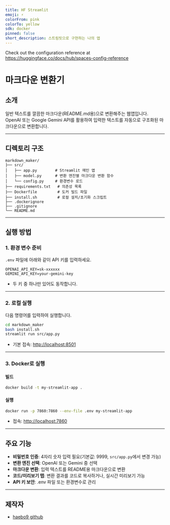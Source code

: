 ```yaml
---
title: HF Streamlit
emoji: ⚡
colorFrom: pink
colorTo: yellow
sdk: docker
pinned: false
short_description: 스트림릿으로 구현하는 나의 앱
---
```


Check out the configuration reference at https://huggingface.co/docs/hub/spaces-config-reference

# 마크다운 변환기

## 소개
일반 텍스트를 깔끔한 마크다운(README.md용)으로 변환해주는 웹앱입니다.  
OpenAI 또는 Google Gemini API를 활용하여 입력한 텍스트를 자동으로 구조화된 마크다운으로 변환합니다.

---

## 디렉토리 구조
```
markdown_maker/
├── src/
│   ├── app.py        # Streamlit 메인 앱
│   ├── model.py      # 변환 엔진별 마크다운 변환 함수
│   └── config.py     # 환경변수 로드
├── requirements.txt   # 의존성 목록
├── Dockerfile         # 도커 빌드 파일
├── install.sh         # 로컬 설치/초기화 스크립트
├── .dockerignore
├── .gitignore
└── README.md
```
---

## 실행 방법

### 1. 환경 변수 준비
`.env` 파일에 아래와 같이 API 키를 입력하세요.
```
OPENAI_API_KEY=sk-xxxxxx
GEMINI_API_KEY=your-gemini-key
```
- 두 키 중 하나만 있어도 동작합니다.

---

### 2. 로컬 실행
다음 명령어를 입력하여 실행합니다.
```bash
cd markdown_maker
bash install.sh
streamlit run src/app.py
```
- 기본 접속: [http://localhost:8501](http://localhost:8501)

---

### 3. Docker로 실행

#### 빌드
```bash
docker build -t my-streamlit-app .
```

#### 실행
```bash
docker run -p 7860:7860 --env-file .env my-streamlit-app
```
- 접속: [http://localhost:7860](http://localhost:7860)

---

## 주요 기능

- **비밀번호 인증**: 4자리 숫자 입력 필요(기본값: 9999, `src/app.py`에서 변경 가능)
- **변환 엔진 선택**: OpenAI 또는 Gemini 중 선택
- **마크다운 변환**: 입력 텍스트를 README용 마크다운으로 변환
- **코드/미리보기 탭**: 변환 결과를 코드로 복사하거나, 실시간 미리보기 가능
- **API 키 보안**: .env 파일 또는 환경변수로 관리

---

## 제작자

- [haebo9 github](https://github.com/haebo9/for_AI)
